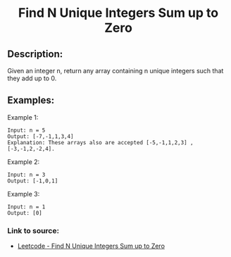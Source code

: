 <h1 align="center">Find N Unique Integers Sum up to Zero</h1>

## Description:
Given an integer n, return any array containing n unique integers such that they add up to 0.

## Examples:

Example 1:

```
Input: n = 5
Output: [-7,-1,1,3,4]
Explanation: These arrays also are accepted [-5,-1,1,2,3] , [-3,-1,2,-2,4].
```

Example 2:

```
Input: n = 3
Output: [-1,0,1]
```

Example 3:

```
Input: n = 1
Output: [0]
```


### Link to source: 
- <a href="https://leetcode.com/problems/find-n-unique-integers-sum-up-to-zero/">Leetcode - Find N Unique Integers Sum up to Zero</a>

